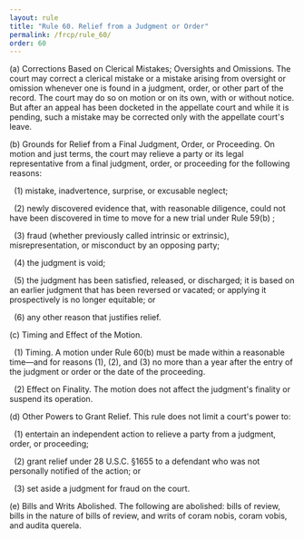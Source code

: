 ```yaml
---
layout: rule
title: "Rule 60. Relief from a Judgment or Order"
permalink: /frcp/rule_60/
order: 60
---
```


(a) Corrections Based on Clerical Mistakes; Oversights and Omissions. The court may correct a clerical mistake or a mistake arising from oversight or omission whenever one is found in a judgment, order, or other part of the record. The court may do so on motion or on its own, with or without notice. But after an appeal has been docketed in the appellate court and while it is pending, such a mistake may be corrected only with the appellate court's leave.


(b) Grounds for Relief from a Final Judgment, Order, or Proceeding. On motion and just terms, the court may relieve a party or its legal representative from a final judgment, order, or proceeding for the following reasons:


&nbsp;&nbsp;(1) mistake, inadvertence, surprise, or excusable neglect;


&nbsp;&nbsp;(2) newly discovered evidence that, with reasonable diligence, could not have been discovered in time to move for a new trial under Rule 59(b) ;


&nbsp;&nbsp;(3) fraud (whether previously called intrinsic or extrinsic), misrepresentation, or misconduct by an opposing party;


&nbsp;&nbsp;(4) the judgment is void;


&nbsp;&nbsp;(5) the judgment has been satisfied, released, or discharged; it is based on an earlier judgment that has been reversed or vacated; or applying it prospectively is no longer equitable; or


&nbsp;&nbsp;(6) any other reason that justifies relief.


(c) Timing and Effect of the Motion.


&nbsp;&nbsp;(1) Timing. A motion under Rule 60(b) must be made within a reasonable time—and for reasons (1), (2), and (3) no more than a year after the entry of the judgment or order or the date of the proceeding.


&nbsp;&nbsp;(2) Effect on Finality. The motion does not affect the judgment's finality or suspend its operation.


(d) Other Powers to Grant Relief. This rule does not limit a court's power to:


&nbsp;&nbsp;(1) entertain an independent action to relieve a party from a judgment, order, or proceeding;


&nbsp;&nbsp;(2) grant relief under 28 U.S.C. §1655 to a defendant who was not personally notified of the action; or


&nbsp;&nbsp;(3) set aside a judgment for fraud on the court.


(e) Bills and Writs Abolished. The following are abolished: bills of review, bills in the nature of bills of review, and writs of coram nobis, coram vobis, and audita querela.